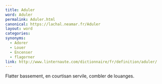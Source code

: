 ```yaml
---
title: Aduler
word: Aduler
permalink: Aduler.html
canonical: https://lachal.neamar.fr/Aduler
layout: word
categories:
synonyms:
  - Adorer
  - Louer
  - Encenser
  - flagorner
link: http://www.linternaute.com/dictionnaire/fr/definition/aduler/
---
```


Flatter bassement, en courtisan servile, combler de louanges.

